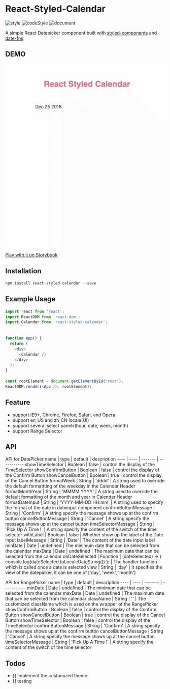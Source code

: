 # React-Styled-Calendar
![style](https://img.shields.io/badge/style-styled--components-blue.svg)
![codeStyle](https://img.shields.io/badge/code%20style-airbnb-ff69b4.svg) ![document](
  https://img.shields.io/badge/document-storybook-brightgreen.svg
)

A simple React Datepicker component built with [styled-components](https://www.styled-components.com/) and [date-fns](https://date-fns.org/)


## DEMO
![demo](./demo/demo.gif)

[Play with it on Storybook](http://xiaohanxu.top/react-styled-calendar)

## Installation

```javascript
npm install react-styled-calendar --save
```


## Example Usage

```javascript
import react from 'react';
import ReactDOM from 'react-dom';
import Calendar from 'react-styled-calendar';


function App() {
  return (
    <div>
      <Calendar />
    </div>
  );
}

const rootElement = document.getElementById("root");
ReactDOM.render(<App />, rootElement);
```
## Feature
- support IE9+, Chrome, Firefox, Safari, and Opera
- support en_US and zh_CN locale(UI)
- support several select panels(hour, date, week, month)
- support Range Selector 
## API

API for DatePicker
name | type | default | description 
---- | ---- | ------- | -----------
showTimeSelector | Boolean | false | control the display of the TimeSelector 
showConfirmButton | Boolean | false | control the display of the Confirm Button
showCancelButton | Boolean | true | control the display of the Cancel Button
formatWeek | String | 'dddd' | A string used to override the default formattting of the weekday in the Calendar Header
formatMonthYear | String | 'MMMM YYYY' | A string used to override the default formatting of the month and year in  Calendar Header
formatDateInput | String | 'YYYY-MM-DD HH:mm' | A string used to specify the format of the date in dateinput component
confirmButtonMessage | String | 'Confirm' | A string specify the message shows up at the confirm button
cancelButtonMessage | String | 'Cancel' | A string specify the message shows up at the cancel button
timeSelectorMessage | String | 'Pick Up A Time !' | A string specify the content of the switch of the time selector
withLabel | Boolean | false | Whether show up the label of the Date input
labelMessage | String | 'Date' | The content of the date input label
minDate | Date | undefined | The minimum date that can be selected from the calendar
maxDate | Date | undefined | The maximum date that can be selected from the calendar
onDateSelected | Function | (dateSelected) => { console.log(dateSelected.toLocaleDateString()) }; | The handler function which is called once a date is selected
view | String | 'day' | It specifies the view of the datepicker, it can be one of ['day', 'week', 'month']

API for RangePicker
name | type | default | description
---- | ---- | ------- | -----------
minDate | Date | undefined | The minimum date that can be selected from the calendar
maxDate | Date | undefined | The maximum date that can be selected from the calendar
className | String | '' | The customized className which is used on the wrapper of the RangePicker
showConfirmButton | Boolean | false | control the display of the Confirm Button
showCancelButton | Boolean | true | control the display of the Cancel Button
showTimeSelector | Boolean | false | control the display of the TimeSelector 
confirmButtonMessage | String | 'Confirm' | A string specify the message shows up at the confirm button
cancelButtonMessage | String | 'Cancel' | A string specify the message shows up at the cancel button
timeSelectorMessage | String | 'Pick Up A Time !' | A string specify the content of the switch of the time selector

## Todos
- [] Implement the customized theme.
- [] testing